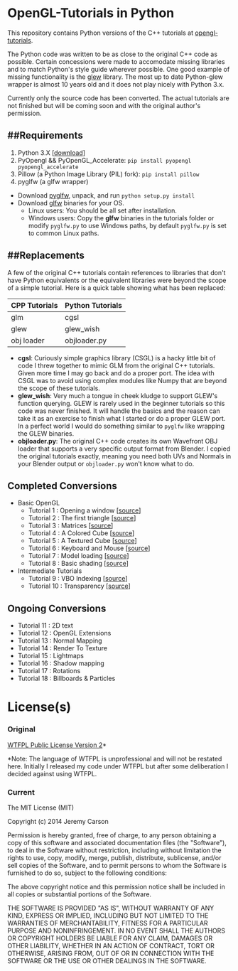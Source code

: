 
# OpenGL-Tutorials in Python

This repository contains Python versions of the C++ tutorials at [opengl-tutorials](www.opengl-tutorials.org).

The Python code was written to be as close to the original C++ code as possible.  Certain concessions were made to accomodate missing libraries and to match Python's style guide wherever possible.  One good example of missing functionality is the [glew](http://glew.sourceforge.net/) library.  The most up to date Python-glew wrapper is almost 10 years old and it does not play nicely with Python 3.x.

Currently only the source code has been converted.  The actual tutorials are not finished but will be coming soon and with the original author's permission.

##Requirements
---
1. Python 3.X [[download](https://www.python.org/download)]
1. PyOpengl && PyOpenGL_Accelerate:  `pip install pyopengl pyopengl_accelerate`
1. Pillow (a Python Image Library (PIL) fork):  `pip install pillow`
1. pyglfw (a glfw wrapper)
  * Download [pyglfw](https://github.com/FlorianRhiem/pyGLFW), unpack, and run `python setup.py install`
  * Download [glfw](http://www.glfw.org/) binaries for your OS.  
    * Linux users:  You should be all set after installation.  
    * Windows users: Copy the **glfw** binaries in the tutorials folder or modify `pyglfw.py` to use Windows paths, by default `pyglfw.py` is set to common Linux paths.

##Replacements
---
A few of the original C++ tutorials contain references to libraries that don't have Python equivalents or the equivalent libraries were beyond the scope of a simple tutorial.  Here is a quick table showing what has been replaced:


CPP Tutorials  |  Python Tutorials
-------------  |  ----------------
glm            |  cgsl
glew           |  glew_wish
obj loader     |  objloader.py


* **cgsl**: Curiously simple graphics library (CSGL) is a hacky little bit of code I threw together to mimic GLM from the original C++ tutorials. Given more time I may go back and do a proper port. The idea with CSGL was to avoid using complex modules like Numpy that are beyond the scope of these tutorials.
* **glew_wish**: Very much a tongue in cheek kludge to support GLEW's function querying.  GLEW is rarely used in the beginner tutorials so this code was never finished.  It will handle the basics and the reason can take it as an exercise to finish what I started or do a proper GLEW port.  In a perfect world I would do something similar to `pyglfw` like wrapping the GLEW binaries.
* **objloader.py**: The original C++ code creates its own Wavefront OBJ loader that supports a very specific output format from Blender.  I copied the original tutorials exactly, meaning you need both  UVs and Normals in your Blender output or `objloader.py` won't know what to do.


## Completed Conversions

* Basic OpenGL
  * Tutorial 1 : Opening a window [[source](https://github.com/Jerdak/opengl_tutorials_python/blob/master/tutorial1.py)]
  * Tutorial 2 : The first triangle [[source](https://github.com/Jerdak/opengl_tutorials_python/blob/master/tutorial2.py)]
  * Tutorial 3 : Matrices [[source](https://github.com/Jerdak/opengl_tutorials_python/blob/master/tutorial3.py)]
  * Tutorial 4 : A Colored Cube [[source](https://github.com/Jerdak/opengl_tutorials_python/blob/master/tutorial4.py)]
  * Tutorial 5 : A Textured Cube [[source](https://github.com/Jerdak/opengl_tutorials_python/blob/master/tutorial5.py)]
  * Tutorial 6 : Keyboard and Mouse [[source](https://github.com/Jerdak/opengl_tutorials_python/blob/master/tutorial6.py)]
  * Tutorial 7 : Model loading [[source](https://github.com/Jerdak/opengl_tutorials_python/blob/master/tutorial7.py)]
  * Tutorial 8 : Basic shading [[source](https://github.com/Jerdak/opengl_tutorials_python/blob/master/tutorial8.py)]
* Intermediate Tutorials
  * Tutorial 9 : VBO Indexing [[source](https://github.com/Jerdak/opengl_tutorials_python/blob/master/tutorial9.py)]
  * Tutorial 10 : Transparency [[source](https://github.com/Jerdak/opengl_tutorials_python/blob/master/tutorial10.py)]

## Ongoing Conversions
  * Tutorial 11 : 2D text
  * Tutorial 12 : OpenGL Extensions
  * Tutorial 13 : Normal Mapping
  * Tutorial 14 : Render To Texture
  * Tutorial 15 : Lightmaps
  * Tutorial 16 : Shadow mapping
  * Tutorial 17 : Rotations
  * Tutorial 18 : Billboards & Particles

# License(s)

### Original
[WTFPL Public License Version 2](http://www.opengl-tutorial.org/download/)*

*Note: The language of WTFPL is unprofessional and will not be restated here.  Initially I released my code under WTFPL but after some deliberation I decided against using WTFPL.

### Current
The MIT License (MIT)

Copyright (c) 2014 Jeremy Carson

Permission is hereby granted, free of charge, to any person obtaining a copy
of this software and associated documentation files (the "Software"), to deal
in the Software without restriction, including without limitation the rights
to use, copy, modify, merge, publish, distribute, sublicense, and/or sell
copies of the Software, and to permit persons to whom the Software is
furnished to do so, subject to the following conditions:

The above copyright notice and this permission notice shall be included in
all copies or substantial portions of the Software.

THE SOFTWARE IS PROVIDED "AS IS", WITHOUT WARRANTY OF ANY KIND, EXPRESS OR
IMPLIED, INCLUDING BUT NOT LIMITED TO THE WARRANTIES OF MERCHANTABILITY,
FITNESS FOR A PARTICULAR PURPOSE AND NONINFRINGEMENT. IN NO EVENT SHALL THE
AUTHORS OR COPYRIGHT HOLDERS BE LIABLE FOR ANY CLAIM, DAMAGES OR OTHER
LIABILITY, WHETHER IN AN ACTION OF CONTRACT, TORT OR OTHERWISE, ARISING FROM,
OUT OF OR IN CONNECTION WITH THE SOFTWARE OR THE USE OR OTHER DEALINGS IN
THE SOFTWARE.

